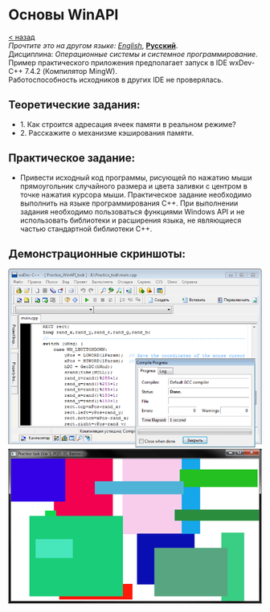 # Основы WinAPI
[&lt; назад](../)  
*Прочтите это на другом языке:* *[English](README.en.md)*, **[Русский](README.md)**.  
Дисциплина: *Операционные системы и системное программирование*.  
Пример практического приложения предполагает запуск в IDE wxDev-C++ 7.4.2 (Компилятор MingW).  
Работоспособность исходников в других IDE не проверялась.

## Теоретические задания:
* 1. Как строится адресация ячеек памяти в реальном режиме?
* 2. Расскажите о механизме кэширования памяти.

## Практическое задание:
* Привести исходный код программы, рисующей по нажатию мыши прямоугольник случайного размера и цвета заливки с центром в точке нажатия курсора мыши. Практическое задание необходимо выполнить на языке программирования С++. При выполнении задания необходимо пользоваться функциями Windows API и не использовать библиотеки и расширения языка, не являющиеся частью стандартной библиотеки С++.

## Демонстрационные скриншоты:

![IDE - Компиляция](screenshots/ide.png)
![Окно приложения](screenshots/main_window.png)
